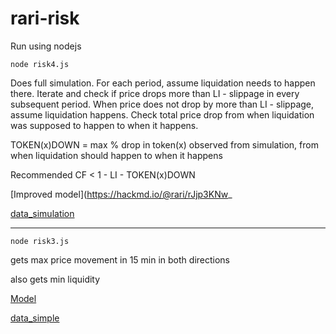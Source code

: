 # rari-risk

Run using nodejs

`node risk4.js`

Does full simulation. For each period, assume liquidation needs to happen there. Iterate and check if price drops more than LI - slippage in every subsequent period. When price does not drop by more than LI - slippage, assume liquidation happens. Check total price drop from when liquidation was supposed to happen to when it happens.

TOKEN(x)DOWN = max % drop in token(x) observed from simulation, from when liquidation should happen to when it happens

Recommended CF < 1 - LI - TOKEN(x)DOWN

[Improved model](https://hackmd.io/@rari/rJjp3KNw_

[data_simulation](data_simulation.txt)

--------------------------------------------------------------------

`node risk3.js`

gets max price movement in 15 min in both directions 

also gets min liquidity

[Model](https://hackmd.io/@rari/SkHFrVVUd)

[data_simple](data_simple.txt)